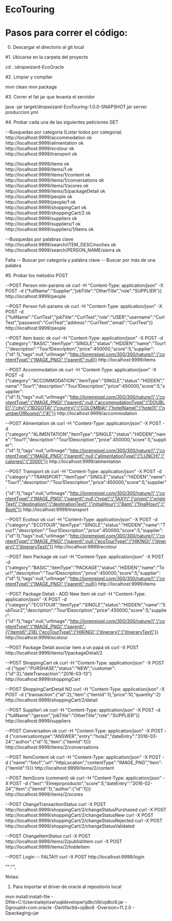 # EcoTouring

# Pasos para correr el código:

0. Descargar el directorio al git local

#1. Ubicarse en la carpeta del proyecto

cd ..\dropwizard-EcoOracle

#2. Limpiar y compilar

mvn clean
mvn package

#3. Correr el fat jar que levanta el servidor 

java -jar target/dropwizard-EcoTouring-1.0.0-SNAPSHOT.jar server produccion.yml

#4. Probar cada una de las siguientes peticiones GET

--Busquedas por categoria (Listar todos por categoria)
http://localhost:9999/accommodation 			ok <br/>
http://localhost:9999/alimentation				ok <br/>
http://localhost:9999/ecotour					ok <br/>
http://localhost:9999/transport					ok <br/>

http://localhost:9999/items						ok <br/>
http://localhost:9999/items/1					ok <br/>
http://localhost:9999/items/1/content			ok <br/>
http://localhost:9999/items/1/conversations		ok <br/>
http://localhost:9999/items/1/scores			ok <br/>
http://localhost:9999/items/5/packageDetail     ok <br/>
http://localhost:9999/people					ok <br/>
http://localhost:9999/people/1					ok <br/>
http://localhost:9999/shoppingCart				ok <br/>
http://localhost:9999/shoppingCart/2			ok <br/>
http://localhost:9999/suppliers					ok <br/>
http://localhost:9999/suppliers/1				ok <br/>
http://localhost:9999/suppliers/1/items			ok <br/>

--Busquedas por palabras clave
http://localhost:9999/search/ITEM_DESC/noches   ok <br/>
http://localhost:9999/search/PERSON_NAME/sierra ok <br/>
 
Falta
-- Buscar por categoría y palabra clave
-- Buscar por más de una palabra
 

#5. Probar los métodos POST

--POST Person min-params	ok
curl -H "Content-Type: application/json" -X POST -d {\"fullName\":\"Supplier\",\"jobTitle\":\"OtherTitle\",\"role\":\"SUPPLIER\"}} http://localhost:9999/people

--POST Person full-params	ok
curl -H "Content-Type: application/json" -X POST -d {\"fullName\":\"CurlTest\",\"jobTitle\":\"CurlTest\",\"role\":\"USER\",\"username\":\"CurlTest\",\"password\":\"CurlTest\",\"address\":\"CurlTest\",\"email\":\"CurlTest\"}} http://localhost:9999/people

--POST Item basic			ok
curl -H "Content-Type: application/json" -X POST -d {\"category\":\"BASIC\",\"itemType\":\"SINGLE\",\"status\":\"HIDDEN\",\"name\":\"Tour1\",\"description\":\"Tour1Description\",\"price\":450000,\"score\":5,\"supplier\":{\"id\":1},\"tags\":null,\"urlImage\":\"http://lorempixel.com/300/300/nature/\",\"contentType\":\"IMAGE_PNG\",\"parent\":null}} http://localhost:9999/items

--POST Accommodation		ok
curl -H "Content-Type: application/json" -X POST -d {\"category\":\"ACCOMMODATION\",\"itemType\":\"SINGLE\",\"status\":\"HIDDEN\",\"name\":\"Tour1\",\"description\":\"Tour1Description\",\"price\":450000,\"score\":5,\"supplier\":{\"id\":1},\"tags\":null,\"urlImage\":\"http://lorempixel.com/300/300/nature/\",\"contentType\":\"IMAGE_PNG\",\"parent\":null,\"accommodationType\":\"DOUBLE\",\"city\":\"BOGOTA\",\"country\":\"COLOMBIA\",\"hotelName\":\"hotel1\",\"numberOfRooms\":\"4\"}} http://localhost:9999/accommodation

--POST Alimentation			ok
curl -H "Content-Type: application/json" -X POST -d {\"category\":\"ALIMENTATION\",\"itemType\":\"SINGLE\",\"status\":\"HIDDEN\",\"name\":\"Tour1\",\"description\":\"Tour1Description\",\"price\":450000,\"score\":5,\"supplier\":{\"id\":1},\"tags\":null,\"urlImage\":\"http://lorempixel.com/300/300/nature/\",\"contentType\":\"IMAGE_PNG\",\"parent\":null,\"alimentationType\":\"LUNCH\",\"calories\":\"2000\"}} http://localhost:9999/alimentation

--POST Transport			ok
curl -H "Content-Type: application/json" -X POST -d {\"category\":\"TRANSPORT\",\"itemType\":\"SINGLE\",\"status\":\"HIDDEN\",\"name\":\"Tour1\",\"description\":\"Tour1Description\",\"price\":450000,\"score\":5,\"supplier\":{\"id\":1},\"tags\":null,\"urlImage\":\"http://lorempixel.com/300/300/nature/\",\"contentType\":\"IMAGE_PNG\",\"parent\":null,\"type\":\"TAXY\",\"origin\":\"originText\",\"destination\":\"destinationText\",\"initialHour\":\"8am\",\"finalHour\":\"8pm\"}} http://localhost:9999/transport

--POST Ecotour				ok
curl -H "Content-Type: application/json" -X POST -d {\"category\":\"ECOTOUR\",\"itemType\":\"SINGLE\",\"status\":\"HIDDEN\",\"name\":\"Tour1\",\"description\":\"Tour1Description\",\"price\":450000,\"score\":5,\"supplier\":{\"id\":1},\"tags\":null,\"urlImage\":\"http://lorempixel.com/300/300/nature/\",\"contentType\":\"IMAGE_PNG\",\"parent\":null,\"ecoTourType\":\"HIKING\",\"itinerary\":\"itineraryText\"}} http://localhost:9999/ecotour

--POST Item Package			ok
curl -H "Content-Type: application/json" -X POST -d {\"category\":\"BASIC\",\"itemType\":\"PACKAGE\",\"status\":\"HIDDEN\",\"name\":\"Tour1\",\"description\":\"Tour1Description\",\"price\":450000,\"score\":5,\"supplier\":{\"id\":1},\"tags\":null,\"urlImage\":\"http://lorempixel.com/300/300/nature/\",\"contentType\":\"IMAGE_PNG\",\"parent\":null}} http://localhost:9999/items

--POST Package Detail - ADD New Item 			ok
curl -H "Content-Type: application/json" -X POST -d {\"category\":\"ECOTOUR\",\"itemType\":\"SINGLE\",\"status\":\"HIDDEN\",\"name\":\"SubTour2\",\"description\":\"Tour1Description\",\"price\":450000,\"score\":5,\"supplier\":{\"id\":1},\"tags\":null,\"urlImage\":\"http://lorempixel.com/300/300/nature/\",\"contentType\":\"IMAGE_PNG\",\"parent\":{\"itemId\":218},\"ecoTourType\":\"HIKING\",\"itinerary\":\"itineraryText\"}} http://localhost:9999/ecotour

--POST Package Detail asociar item a un papá    ok
curl -X POST http://localhost:9999/items/1/packageDetail/2

--POST ShoppingCart			ok
curl -H "Content-Type: application/json" -X POST -d {\"type\":\"PURSHASE\",\"status\":\"NEW\",\"customer\":{\"id\":2},\"dateTransaction\":\"2016-03-13\"} http://localhost:9999/shoppingCart

--POST ShoppingCartDetail	NO
curl -H "Content-Type: application/json" -X POST -d {\"transaction\":{\"id\":2},\"item\":{\"itemId\":1},\"price\":10,\"quantity\":2} http://localhost:9999/shoppingCart/2/detail

--POST Supplier\			ok
curl -H "Content-Type: application/json" -X POST -d {\"fullName\":\"gerson\",\"jobTitle\":\"OtherTitle\",\"role\":\"SUPPLIER\"}} http://localhost:9999/suppliers

--POST Conversation			ok
curl -H "Content-Type: application/json" -X POST -d {\"conversationtype\":\"ANSWER\",\"entry\":\"hola2\",\"dateEntry\":\"2016-03-24\",\"author\":{\"id\":1},\"item\":{\"itemId\":1}}} http://localhost:9999/items/2/conversations

--POST ItemContent			ok
curl -H "Content-Type: application/json" -X POST -d {\"name\":\"foto1\",\"url\":\"httpLocation\",\"contentType\":\"IMAGE_PNG\",\"item\":{\"itemId\":1}}} http://localhost:9999/items/2/content

--POST ItemScore (comment)	ok
curl -H "Content-Type: application/json" -X POST -d {\"text\":\"Elmejorproducto\",\"score\":5,\"dateEntry\":\"2016-02-24\",\"item\":{\"itemId\":1},\"author\":{\"id\":1}}} http://localhost:9999/items/2/scores

--POST ChangeTransactionStatus
curl -X POST http://localhost:9999/shoppingCart/2/changeStatusPurshased
curl -X POST http://localhost:9999/shoppingCart/2/changeStatusNew
curl -X POST http://localhost:9999/shoppingCart/2/changeStatusRejected
curl -X POST http://localhost:9999/shoppingCart/2/changeStatusValidated

--POST ChangeItemStatus
curl -X POST http://localhost:9999/items/2/publishItem
curl -X POST http://localhost:9999/items/2/hiddeItem

--POST Login -- FALTA!!!
curl -X POST http://localhost:9999/login

\"\":\"\",

Notas:

1. Para importar el driver de oracle al repositorio local

mvn install:install-file -Dfile=C:\Users\alejo\sw\sqldeveloper\jdbc\lib\ojdbc6.jar -DgroupId=com.oracle -DartifactId=ojdbc6 -Dversion=11.2.0 -Dpackaging=jar